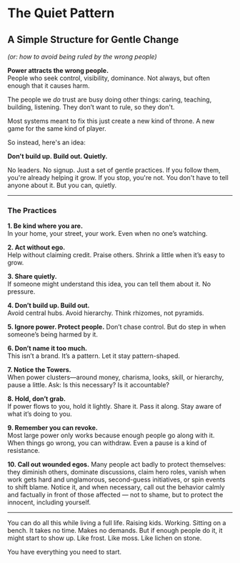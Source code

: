 # The Quiet Pattern
## A Simple Structure for Gentle Change  
*(or: how to avoid being ruled by the wrong people)*

**Power attracts the wrong people.**  
People who seek control, visibility, dominance. Not always, but often enough that it causes harm.

The people we *do* trust are busy doing other things: caring, teaching, building, listening. They don’t want to rule, so they don't.

Most systems meant to fix this just create a new kind of throne. A new game for the same kind of player.

So instead, here's an idea:

**Don't build up. Build out. Quietly.**

No leaders. No signup. Just a set of gentle practices. If you follow them, you're already helping it grow. If you stop, you're not. You don't have to tell anyone about it. But you can, quietly.

---

### The Practices

**1. Be kind where you are.**  
In your home, your street, your work. Even when no one’s watching.

**2. Act without ego.**  
Help without claiming credit. Praise others. Shrink a little when it’s easy to grow.

**3. Share quietly.**  
If someone might understand this idea, you can tell them about it. No pressure.

**4. Don’t build up. Build out.**  
Avoid central hubs. Avoid hierarchy. Think rhizomes, not pyramids.

**5. Ignore power. Protect people.** 
Don’t chase control. But do step in when someone’s being harmed by it.

**6. Don’t name it too much.**  
This isn’t a brand. It’s a pattern. Let it stay pattern-shaped.

**7. Notice the Towers.**  
When power clusters—around money, charisma, looks, skill, or hierarchy, pause a little. Ask: Is this necessary? Is it accountable?

**8. Hold, don’t grab.**  
If power flows to you, hold it lightly. Share it. Pass it along. Stay aware of what it’s doing to you.

**9. Remember you can revoke.**  
Most large power only works because enough people go along with it. When things go wrong, you can withdraw. Even a pause is a kind of resistance.

**10. Call out wounded egos.**
Many people act badly to protect themselves: they diminish others, dominate discussions, claim hero roles, vanish when work gets hard and unglamorous, second-guess initiatives, or spin events to shift blame. Notice it, and when necessary, call out the behavior calmly and factually in front of those affected — not to shame, but to protect the innocent, including yourself.

---

You can do all this while living a full life. Raising kids. Working. Sitting on a bench. It takes no time. Makes no demands. But if enough people do it, it might start to show up. Like frost. Like moss. Like lichen on stone.

You have everything you need to start.

